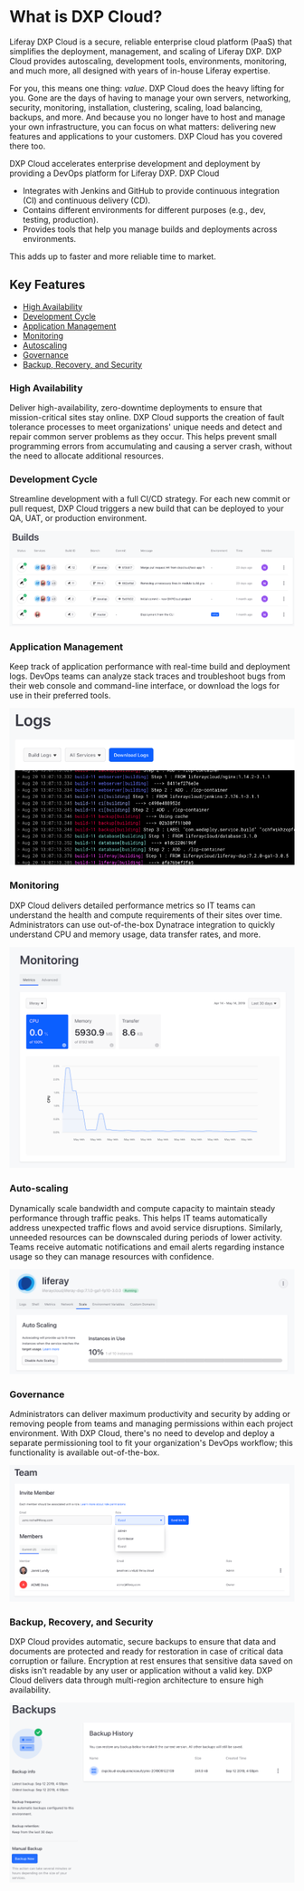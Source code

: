 # What is DXP Cloud?

Liferay DXP Cloud is a secure, reliable enterprise cloud platform (PaaS) that 
simplifies the deployment, management, and scaling of Liferay DXP. DXP Cloud 
provides autoscaling, development tools, environments, monitoring, and much 
more, all designed with years of in-house Liferay expertise. 

For you, this means one thing: *value*. DXP Cloud does the heavy lifting 
for you. Gone are the days of having to manage your own servers, networking, 
security, monitoring, installation, clustering, scaling, load balancing, 
backups, and more. And because you no longer have to host and manage your own 
infrastructure, you can focus on what matters: delivering new features and 
applications to your customers. DXP Cloud has you covered there too. 

DXP Cloud accelerates enterprise development and deployment by providing a 
DevOps platform for Liferay DXP. DXP Cloud 

-   Integrates with Jenkins and GitHub to provide continuous integration (CI) 
    and continuous delivery (CD). 
-   Contains different environments for different purposes (e.g., dev, testing, 
    production). 
-   Provides tools that help you manage builds and deployments across 
    environments. 

This adds up to faster and more reliable time to market. 

## Key Features

-   [High Availability]()
-   [Development Cycle]()
-   [Application Management]()
-   [Monitoring]()
-   [Autoscaling]()
-   [Governance]()
-   [Backup, Recovery, and Security]()

### High Availability

Deliver high-availability, zero-downtime deployments to ensure that 
mission-critical sites stay online. DXP Cloud supports the creation of fault 
tolerance processes to meet organizations' unique needs and detect and repair 
common server problems as they occur. This helps prevent small programming 
errors from accumulating and causing a server crash, without the need to 
allocate additional resources. 

### Development Cycle

Streamline development with a full CI/CD strategy. For each new commit or pull 
request, DXP Cloud triggers a new build that can be deployed to your QA, UAT, 
or production environment. 

![Figure 1: View, manage, and deploy your builds from a central location.](../images/builds.png)

### Application Management

Keep track of application performance with real-time build and deployment logs. 
DevOps teams can analyze stack traces and troubleshoot bugs from their web 
console and command-line interface, or download the logs for use in their 
preferred tools. 

![Figure 2: Real-time build and deployment logs help you solve problems with your applications.](../images/build-logs.png)

### Monitoring

DXP Cloud delivers detailed performance metrics so IT teams can understand the 
health and compute requirements of their sites over time. Administrators can 
use out-of-the-box Dynatrace integration to quickly understand CPU and memory 
usage, data transfer rates, and more. 

![Figure 3: Use a variety of metrics to keep tabs on your DXP Cloud services, including your Liferay DXP instances.](../images/app-metrics.png)

### Auto-scaling

Dynamically scale bandwidth and compute capacity to maintain steady performance 
through traffic peaks. This helps IT teams automatically address unexpected 
traffic flows and avoid service disruptions. Similarly, unneeded resources can 
be downscaled during periods of lower activity. Teams receive automatic 
notifications and email alerts regarding instance usage so they can manage 
resources with confidence. 

![Figure 4: Auto-scale your servers to meet demand.](../images/auto-scaling.png)

### Governance

Administrators can deliver maximum productivity and security by adding or 
removing people from teams and managing permissions within each project 
environment. With DXP Cloud, there's no need to develop and deploy a separate 
permissioning tool to fit your organization's DevOps workflow; this 
functionality is available out-of-the-box. 

![Figure 5: Manage your project's team members, including their permissions.](../images/invite-member.png)

### Backup, Recovery, and Security

DXP Cloud provides automatic, secure backups to ensure that data and documents 
are protected and ready for restoration in case of critical data corruption or 
failure. Encryption at rest ensures that sensitive data saved on disks isn't 
readable by any user or application without a valid key. DXP Cloud delivers 
data through multi-region architecture to ensure high availability. 

![Figure 6: DXP Cloud's backup service preserves and protects your data.](../images/backups.png)

